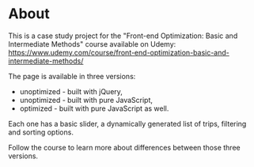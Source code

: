 # About

This is a case study project for the "Front-end Optimization: Basic and Intermediate Methods" course available on Udemy:
https://www.udemy.com/course/front-end-optimization-basic-and-intermediate-methods/

The page is available in three versions:
- unoptimized - built with jQuery,
- unoptimized - built with pure JavaScript,
- optimized - built with pure JavaScript as well.

Each one has a basic slider, a dynamically generated list of trips, filtering and sorting options.

Follow the course to learn more about differences between those three versions.